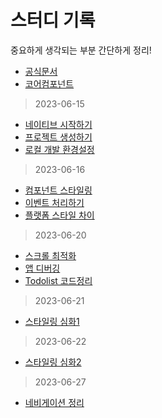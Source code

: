 # 스터디 기록

중요하게 생각되는 부분 간단하게 정리!

- [공식문서](https://reactnative.dev/docs/getting-started)
- [코어컴포넌트](https://reactnative.dev/docs/components-and-apis)

> 2023-06-15

- [네이티브 시작하기](./study/01_개요.md)
- [프로젝트 생성하기](./study/02_Native생성하기.md)
- [로컬 개발 환경설정](./study/03_로컬개발환경_설정.md)

> 2023-06-16

- [컴포넌트 스타일링](./study/04_앱스타일링.md)
- [이벤트 처리하기](./study/05_이벤트처리.md)
- [플랫폼 스타일 차이](./study/06_ios_android스타일차이.md)

> 2023-06-20

- [스크롤 최적화](./study/07_ScrollView.md)
- [앱 디버깅](./study/08_앱디버깅.md)
- [Todolist 코드정리](./study/09_간단한투두앱코드.md)

> 2023-06-21

- [스타일링 심화1](./study/10_스타일링_심화1.md)

> 2023-06-22

- [스타일링 심화2](./study/11_스타일링_심화2.md)

> 2023-06-27

- [네비게이션 정리](./study/12_네비게이션.md)
